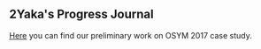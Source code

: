 ﻿## 2Yaka's Progress Journal

 [Here](C:\Users\merye\Documents\GitHub\gpj-2yaka) you can find our preliminary work on OSYM 2017 case study.
